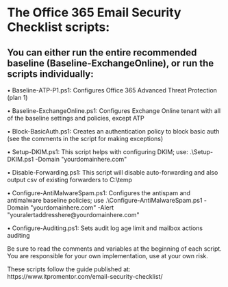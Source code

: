 <H1>The Office 365 Email Security Checklist scripts:</H1>

<H2>You can either run the entire recommended baseline (Baseline-ExchangeOnline), or run the scripts individually:</H2>

<p>• Baseline-ATP-P1.ps1: Configures Office 365 Advanced Threat Protection (plan 1)
<p>• Baseline-ExchangeOnline.ps1: Configures Exchange Online tenant with all of the baseline settings and policies, except ATP
<p>• Block-BasicAuth.ps1: Creates an authentication policy to block basic auth (see the comments in the script for making exceptions)
<p>• Setup-DKIM.ps1: This script helps with configuring DKIM; use: .\Setup-DKIM.ps1 -Domain "yourdomainhere.com"
<p>• Disable-Forwarding.ps1: This script will disable auto-forwarding and also output csv of existing forwarders to C:\temp
<p>• Configure-AntiMalwareSpam.ps1: Configures the antispam and antimalware baseline policies; use .\Configure-AntiMalwareSpam.ps1 -Domain "yourdomainhere.com" -Alert "youralertaddresshere@yourdomainhere.com"
<p>• Configure-Auditing.ps1: Sets audit log age limit and mailbox actions auditing

<p>Be sure to read the comments and variables at the beginning of each script. You are responsible for your own implementation, use at your own risk.
<p>These scripts follow the guide published at: https://www.itpromentor.com/email-security-checklist/
